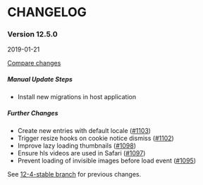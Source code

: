 # CHANGELOG

### Version 12.5.0

2019-01-21

[Compare changes](https://github.com/codevise/pageflow/compare/12-4-stable...v12.5.0)


##### Manual Update Steps
- Install new migrations in host application

##### Further Changes
- Create new entries with default locale
  ([#1103](https://github.com/codevise/pageflow/pull/1103))
- Trigger resize hooks on cookie notice dismiss
  ([#1102](https://github.com/codevise/pageflow/pull/1102))
- Improve lazy loading thumbnails
  ([#1098](https://github.com/codevise/pageflow/pull/1098))
- Ensure hls videos are used in Safari
  ([#1097](https://github.com/codevise/pageflow/pull/1097))
- Prevent loading of invisible images before load event
  ([#1095](https://github.com/codevise/pageflow/pull/1095))

See
[12-4-stable branch](https://github.com/codevise/pageflow/blob/12-4-stable/CHANGELOG.md)
for previous changes.
